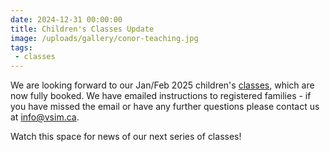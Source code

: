 ```yaml
---
date: 2024-12-31 00:00:00 
title: Children's Classes Update
image: /uploads/gallery/conor-teaching.jpg
tags:
 - classes
---
```


We are looking forward to our Jan/Feb 2025 children's [classes](../../../classes/), which are now fully booked. 
We have emailed instructions to registered families - if you have missed the email or have any further questions please contact us at [info@vsim.ca](mailto:info@vsim.ca).

Watch this space for news of our next series of classes!
